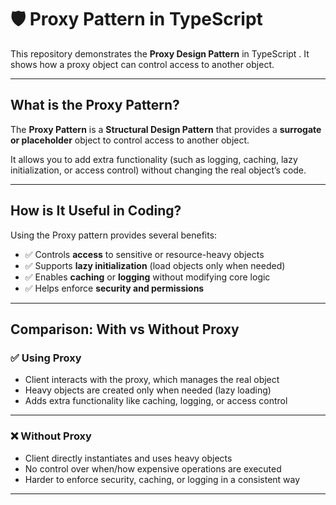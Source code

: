 # 🛡️ Proxy Pattern in TypeScript

This repository demonstrates the **Proxy Design Pattern** in TypeScript . It shows how a proxy object can control access to another object.

---

## What is the Proxy Pattern?

The **Proxy Pattern** is a **Structural Design Pattern** that provides a **surrogate or placeholder** object to control access to another object.  

It allows you to add extra functionality (such as logging, caching, lazy initialization, or access control) without changing the real object’s code.

---

## How is It Useful in Coding?

Using the Proxy pattern provides several benefits:

- ✅ Controls **access** to sensitive or resource-heavy objects  
- ✅ Supports **lazy initialization** (load objects only when needed)  
- ✅ Enables **caching** or **logging** without modifying core logic  
- ✅ Helps enforce **security and permissions**  

---

## Comparison: With vs Without Proxy

### ✅ Using Proxy

- Client interacts with the proxy, which manages the real object  
- Heavy objects are created only when needed (lazy loading)  
- Adds extra functionality like caching, logging, or access control  

---

### ❌ Without Proxy

- Client directly instantiates and uses heavy objects  
- No control over when/how expensive operations are executed  
- Harder to enforce security, caching, or logging in a consistent way  

---
